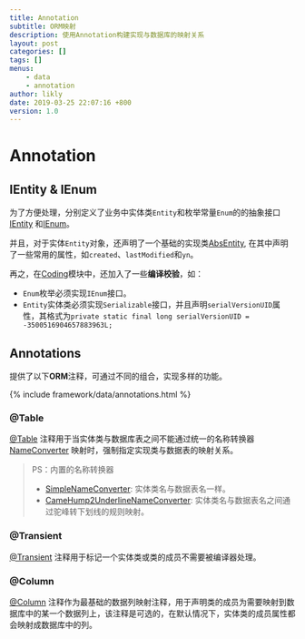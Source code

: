 ```yaml
---
title: Annotation
subtitle: ORM映射
description: 使用Annotation构建实现与数据库的映射关系
layout: post
categories: []
tags: []
menus:
    - data
    - annotation
author: likly
date: 2019-03-25 22:07:16 +800
version: 1.0
---
```


# Annotation

## IEntity & IEnum

为了方便处理，分别定义了业务中实体类`Entity`和枚举常量`Enum`的的抽象接口
[IEntity](/final-data/final-data-annotation/src/main/java/org/finalframework/data/annotation/IEntity.java)
和[IEnum](/final-data/final-data-annotation/src/main/java/org/finalframework/data/annotation/IEnum.java)。

并且，对于实体`Entity`对象，还声明了一个基础的实现类[AbsEntity](/final-data/final-data-context/src/main/java/org/finalframework/data/entity/AbsEntity.java),
在其中声明了一些常用的属性，如`created`、`lastModified`和`yn`。

再之，在[Coding](../coding/README.md)模块中，还加入了一些**编译校验**，如：

* `Enum`枚举必须实现`IEnum`接口。
* `Entity`实体类必须实现`Serializable`接口，并且声明`serialVersionUID`属性，其格式为`private static final long serialVersionUID = -3500516904657883963L;`

## Annotations

提供了以下**ORM**注释，可通过不同的组合，实现多样的功能。

{% include framework/data/annotations.html %}

### @Table

[@Table](/final-data/final-data-annotation/src/main/java/org/finalframework/data/annotation/Table.java)
注释用于当实体类与数据库表之间不能通过统一的名称转换器[NameConverter](/final-data/final-data-context/src/main/java/org/finalframework/data/mapping/converter/NameConverter.java)
映射时，强制指定实现类与数据表的映射关系。

> PS：内置的名称转换器
> * [SimpleNameConverter](/final-data/final-data-context/src/main/java/org/finalframework/data/mapping/converter/SimpleNameConverter.java): 实体类名与数据表名一样。
> * [CameHump2UnderlineNameConverter](/final-data/final-data-context/src/main/java/org/finalframework/data/mapping/converter/CameHump2UnderlineNameConverter.java): 
>实体类名与数据表名之间通过驼峰转下划线的规则映射。

### @Transient

[@Transient](/final-data/final-data-annotation/src/main/java/org/finalframework/data/annotation/Transient.java)
注释用于标记一个实体类或类的成员不需要被编译器处理。

### @Column

[@Column](/final-data/final-data-annotation/src/main/java/org/finalframework/data/annotation/Column.java)
注释作为最基础的数据列映射注释，用于声明类的成员为需要映射到数据库中的某一个数据列上，该注释是可选的，在默认情况下，实体类的成员属性都会映射成数据库中的列。